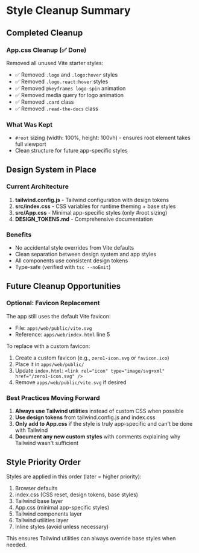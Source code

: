 # Style Cleanup Summary

## Completed Cleanup

### App.css Cleanup (✅ Done)

Removed all unused Vite starter styles:

- ✅ Removed `.logo` and `.logo:hover` styles
- ✅ Removed `.logo.react:hover` styles
- ✅ Removed `@keyframes logo-spin` animation
- ✅ Removed media query for logo animation
- ✅ Removed `.card` class
- ✅ Removed `.read-the-docs` class

### What Was Kept

- `#root` sizing (width: 100%, height: 100vh) - ensures root element takes full viewport
- Clean structure for future app-specific styles

## Design System in Place

### Current Architecture

1. **tailwind.config.js** - Tailwind configuration with design tokens
2. **src/index.css** - CSS variables for runtime theming + base styles
3. **src/App.css** - Minimal app-specific styles (only #root sizing)
4. **DESIGN_TOKENS.md** - Comprehensive documentation

### Benefits

- No accidental style overrides from Vite defaults
- Clean separation between design system and app styles
- All components use consistent design tokens
- Type-safe (verified with `tsc --noEmit`)

## Future Cleanup Opportunities

### Optional: Favicon Replacement

The app still uses the default Vite favicon:

- File: `apps/web/public/vite.svg`
- Reference: `apps/web/index.html` line 5

To replace with a custom favicon:

1. Create a custom favicon (e.g., `zero1-icon.svg` or `favicon.ico`)
2. Place it in `apps/web/public/`
3. Update `index.html`: `<link rel="icon" type="image/svg+xml" href="/zero1-icon.svg" />`
4. Remove `apps/web/public/vite.svg` if desired

### Best Practices Moving Forward

1. **Always use Tailwind utilities** instead of custom CSS when possible
2. **Use design tokens** from tailwind.config.js and index.css
3. **Only add to App.css** if the style is truly app-specific and can't be done with Tailwind
4. **Document any new custom styles** with comments explaining why Tailwind wasn't sufficient

## Style Priority Order

Styles are applied in this order (later = higher priority):

1. Browser defaults
2. index.css (CSS reset, design tokens, base styles)
3. Tailwind base layer
4. App.css (minimal app-specific styles)
5. Tailwind components layer
6. Tailwind utilities layer
7. Inline styles (avoid unless necessary)

This ensures Tailwind utilities can always override base styles when needed.
